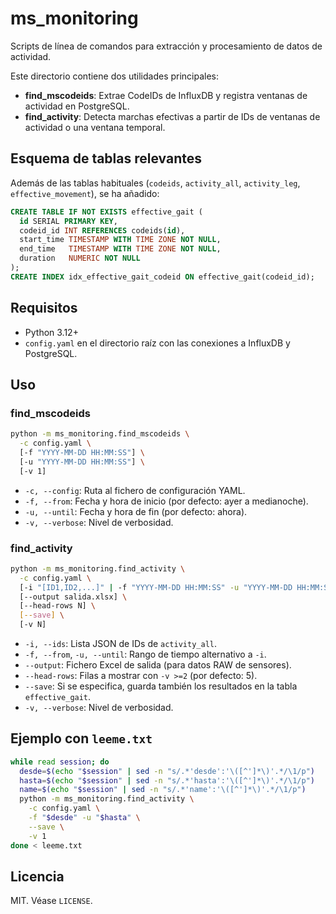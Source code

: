 # ms_monitoring

Scripts de línea de comandos para extracción y procesamiento de datos de actividad.

Este directorio contiene dos utilidades principales:

- **find_mscodeids**: Extrae CodeIDs de InfluxDB y registra ventanas de actividad en PostgreSQL.
- **find_activity**: Detecta marchas efectivas a partir de IDs de ventanas de actividad o una ventana temporal.

## Esquema de tablas relevantes

Además de las tablas habituales (`codeids`, `activity_all`, `activity_leg`, `effective_movement`), se ha añadido:

```sql
CREATE TABLE IF NOT EXISTS effective_gait (
  id SERIAL PRIMARY KEY,
  codeid_id INT REFERENCES codeids(id),
  start_time TIMESTAMP WITH TIME ZONE NOT NULL,
  end_time   TIMESTAMP WITH TIME ZONE NOT NULL,
  duration   NUMERIC NOT NULL
);
CREATE INDEX idx_effective_gait_codeid ON effective_gait(codeid_id);
```

## Requisitos

- Python 3.12+
- `config.yaml` en el directorio raíz con las conexiones a InfluxDB y PostgreSQL.

## Uso

### find_mscodeids

```bash
python -m ms_monitoring.find_mscodeids \
  -c config.yaml \
  [-f "YYYY-MM-DD HH:MM:SS"] \
  [-u "YYYY-MM-DD HH:MM:SS"] \
  [-v 1]
```

- `-c, --config`: Ruta al fichero de configuración YAML.
- `-f, --from`: Fecha y hora de inicio (por defecto: ayer a medianoche).
- `-u, --until`: Fecha y hora de fin (por defecto: ahora).
- `-v, --verbose`: Nivel de verbosidad.

### find_activity

```bash
python -m ms_monitoring.find_activity \
  -c config.yaml \
  [-i "[ID1,ID2,...]" | -f "YYYY-MM-DD HH:MM:SS" -u "YYYY-MM-DD HH:MM:SS"] \
  [--output salida.xlsx] \
  [--head-rows N] \
  [--save] \
  [-v N]
```

- `-i, --ids`: Lista JSON de IDs de `activity_all`.
- `-f, --from`, `-u, --until`: Rango de tiempo alternativo a `-i`.
- `--output`: Fichero Excel de salida (para datos RAW de sensores).
- `--head-rows`: Filas a mostrar con `-v >=2` (por defecto: 5).
- `--save`: Si se especifica, guarda también los resultados en la tabla `effective_gait`.
- `-v, --verbose`: Nivel de verbosidad.

## Ejemplo con `leeme.txt`

```bash
while read session; do
  desde=$(echo "$session" | sed -n "s/.*'desde':'\([^']*\)'.*/\1/p")
  hasta=$(echo "$session" | sed -n "s/.*'hasta':'\([^']*\)'.*/\1/p")
  name=$(echo "$session" | sed -n "s/.*'name':'\([^']*\)'.*/\1/p")
  python -m ms_monitoring.find_activity \
    -c config.yaml \
    -f "$desde" -u "$hasta" \
    --save \
    -v 1
done < leeme.txt
```

## Licencia

MIT. Véase `LICENSE`.
